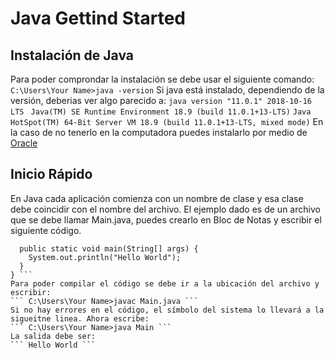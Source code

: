 # Java Gettind Started
## Instalación de Java
Para poder comprondar la instalación se debe usar el siguiente comando:
``` C:\Users\Your Name>java -version ``` 
Si java está instalado, dependiendo de la versión, deberias ver algo parecido a:
``` java version "11.0.1" 2018-10-16 LTS ``` 
``` Java(TM) SE Runtime Environment 18.9 (build 11.0.1+13-LTS)``` 
``` Java HotSpot(TM) 64-Bit Server VM 18.9 (build 11.0.1+13-LTS, mixed mode) ```
En la caso de no tenerlo en la computadora puedes instalarlo por medio de [Oracle](https://www.w3schools.com/java/java_getstarted.asp)
## Inicio Rápido
En Java cada aplicación comienza con un nombre de clase y esa clase debe coincidir con el nombre del archivo.
El ejemplo dado es de un archivo que se debe llamar Main.java, puedes crearlo en Bloc de Notas y escribir el siguiente código.
``` public class Main {
  public static void main(String[] args) {
    System.out.println("Hello World");
  }
} ```
Para poder compilar el código se debe ir a la ubicación del archivo y escribir:
``` C:\Users\Your Name>javac Main.java ```
Si no hay errores en el código, el símbolo del sistema lo llevará a la sigueitne linea. Ahora escribe:
``` C:\Users\Your Name>java Main ```
La salida debe ser:
``` Hello World ``` 
